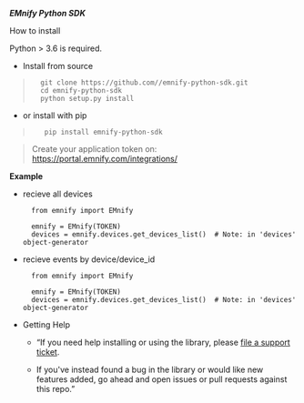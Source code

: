 ***EMnify Python SDK***

How to install

Python > 3.6 is required.



- Install from source
>       git clone https://github.com//emnify-python-sdk.git
>       cd emnify-python-sdk
>       python setup.py install
- or install with pip
>        pip install emnify-python-sdk
  
> Create your application token on: https://portal.emnify.com/integrations/

**Example**

- recieve all devices

        from emnify import EMnify
  
        emnify = EMnify(TOKEN)
        devices = emnify.devices.get_devices_list()  # Note: in 'devices' object-generator
        
- recieve events by device/device_id

        from emnify import EMnify
  
        emnify = EMnify(TOKEN)
        devices = emnify.devices.get_devices_list()  # Note: in 'devices' object-generator

- Getting Help
    - “If you need help installing or using the library, please [file a support ticket](https://support.emnify.com/hc/en-us/requests/new).
        
    -    If you've instead found a bug in the library or would like new features added, go ahead and open issues or pull requests against this repo.”
    

